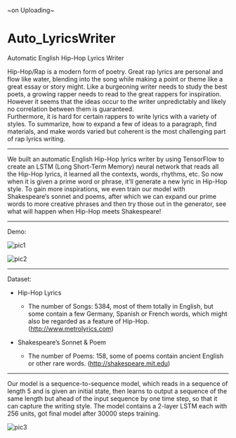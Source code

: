 ~on Uploading~

# Auto_LyricsWriter
Automatic English Hip-Hop Lyrics Writer

Hip-Hop/Rap is a modern form of poetry. Great rap lyrics are personal and flow like water, blending into the song while making a point or theme like a great essay or story might.
Like a burgeoning writer needs to study the best poets, a growing rapper needs to read to the great rappers for inspiration. However it seems that the ideas occur to the writer unpredictably and likely no correlation between them is guaranteed.   
Furthermore, it is hard for certain rappers to write lyrics with a variety of styles. To summarize, how to expand a few of ideas to a paragraph, find materials, and make words varied but coherent is the most challenging part of rap lyrics writing.

----

We built an automatic English Hip-Hop lyrics writer by using TensorFlow to create an LSTM (Long Short-Term Memory) neural network that reads all the Hip-Hop lyrics, it learned all the contexts, words, rhythms, etc. So now when it is given a prime word or phrase, it’ll generate a new lyric in Hip-Hop style. To gain more inspirations, we even train our model with Shakespeare‘s sonnet and poems, after which we can expand our prime words to more creative phrases and then try those out in the generator, see what will happen when Hip-Hop meets Shakespeare!

----

Demo:

![pic1](https://user-images.githubusercontent.com/89000685/143677162-0d9eaf9c-4502-4fe2-b0f2-3e6b2f605802.png)

![pic2](https://user-images.githubusercontent.com/89000685/143677157-bff29133-2759-4583-a9d8-0026bd8ba80d.png)

----

Dataset: 

* Hip-Hop Lyrics

  * The number of Songs: 5384, most of them totally in English, but some contain a few Germany, Spanish or French words, which might also be regarded as a feature of Hip-Hop. (http://www.metrolyrics.com)

* Shakespeare’s Sonnet & Poem

  * The number of Poems: 158, some of poems contain ancient English or other rare words. (http://shakespeare.mit.edu)

----

Our model is a sequence-to-sequence model, which reads in a sequence of length 5 and is given an initial state, then learns to output a sequence of the same length but ahead of the input sequence by one time step, so that it can capture the writing style. The model contains a 2-layer LSTM each with 256 units, got final model after 30000 steps training.

![pic3](https://user-images.githubusercontent.com/89000685/143677396-d8ccb550-e93c-4843-83c3-6455d17aa129.png)



